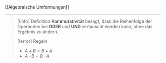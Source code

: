[[Algebraische Umformungen]]

---

> [!info] Definition
>**Kommutativität** besagt, dass die Reihenfolge der Operanden bei **ODER** und **UND** vertauscht werden kann, ohne das Ergebnis zu ändern.

> [!error] Regeln
> - $A + B = B + A$
> - $A \cdot B = B \cdot A$
